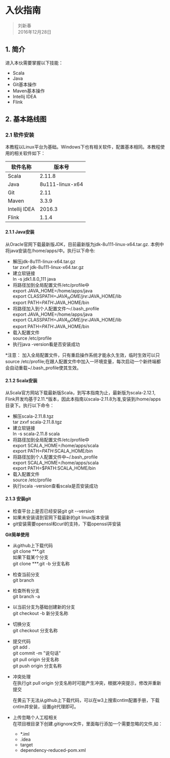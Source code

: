 # 入伙指南     
> 刘新春     
> 2016年12月28日     

## 1. 简介     
进入本伙需要掌握以下技能：    
* Scala    
* Java     
* Git基本操作     
* Maven基本操作     
* Intellij IDEA    
* Flink    

## 2. 基本路线图    
### 2.1 软件安装     
本教程以Linux平台为基础。Windows下也有相关软件，配置基本相同。本教程使用的相关软件如下：    

| 软件名称 | 版本号 |    
| ---- | ---- |    
| Scala | 2.11.8 |    
| Java  | 8u111-linux-x64 |    
| Git   | 2.11 |     
| Maven | 3.3.9 |     
| Intellij IDEA | 2016.3 |     
| Flink | 1.1.4 |     


#### 2.1.1 Java安装   
从Oracle官网下载最新版JDK，目前最新版为jdk-8u111-linux-x64.tar.gz. 本例中将java安装在/home/apps/中。执行以下命令:    
* 解压jdk-8u111-linux-x64.tar.gz    
  tar zxvf jdk-8u111-linux-x64.tar.gz    
* 建立软链接    
  ln -s jdk1.8.0_111 java    
* 将路径加到全局配置文件/etc/profile中    
  export JAVA_HOME=/home/apps/java    
  export CLASSPATH=$JAVA_HOME/jre:$JAVA_HOME/lib    
  export PATH=$PATH:$JAVA_HOME/bin    
* 将路径加入到个人配置文件～/.bash_profile    
  export JAVA_HOME=/home/apps/java    
  export CLASSPATH=$JAVA_HOME/jre:$JAVA_HOME/lib    
  export PATH=$PATH:$JAVA_HOME/bin    
* 载入配置文件    
  source /etc/profile    
* 执行java -version看是否安装成功

*注意： 加入全局配置文件，只有重启操作系统才能永久生效，临时生效可以只source /etc/profile;在跟人配置文件中加入一环境变量，每次启动一个新终端都会自动重载~/.bash_profile使其生效。      
#### 2.1.2 Scala安装    
从Scala官方网站下载最新版Scala，到写本指南为止，最新版为scala-2.12.1, Flink开发均基于2.11.*版本，因此本指南以scala-2.11.8为准,安装到/home/apps目录下。执行以下命令：    
* 解压scala-2.11.8.tgz    
  tar zxvf scala-2.11.8.tgz    
* 建立软链接   
  ln -s scala-2.11.8 scala    
* 将路径加到全局配置文件/etc/profile中    
  export SCALA_HOME=/home/apps/scala    
  export PATH=$PATH:$SCALA_HOME/bin    
* 将路径加到个人配置文件中~/.bash_profile    
  export SCALA_HOME=/home/apps/scala    
  export PATH=$PATH:SCALA_HOME/bin    
* 载入配置文件    
  source /etc/profile    
* 执行scala -version查看scala是否安装成功     

#### 2.1.3 安装git    
* 检查平台上是否已经安装git
  git --version    
* 如果未安装请到官网下载最新的git linux版本安装    
* git安装需要openssl和curl的支持，下载openssl并安装    

**Git简单使用**     
* 从github上下载代码    
  git clone ***.git     
  如果下载某个分支    
  git clone ***.git -b 分支名称     
* 检查当前分支     
  git branch    
* 检查所有分支    
  git branch -a   
* 以当前分支为基础创建新的分支    
  git checkout -b 新分支名称    
* 切换分支    
  git checkout 分支名称    
* 提交代码    
  git add .    
  git commit -m "说句话"    
  git pull origin 分支名称   
  git push origin 分支名称   
  
* 冲突处理    
  在执行git pull origin 分支名称时可能产生冲突，根据冲突提示，修改并重新提交    

  在黄云下无法从github上下载代码，可以在w3上搜索cntlm配置手册，下载cntlm并安装，设置git代理即可。    


* 上传忽略个人工程相关    
  在项目根目录下创建.gitignore文件，里面每行添加一个需要忽略的文件,如：     
  * *.iml    
  * .idea    
  * target     
  * dependency-reduced-pom.xml     

